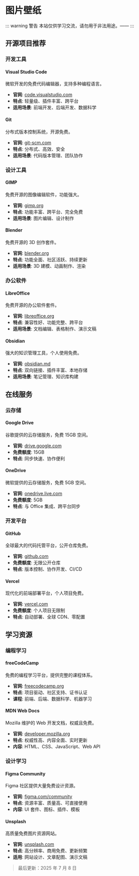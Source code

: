 # 图片壁纸

::: warning 警告
本站仅供学习交流，请勿用于非法用途。——
:::

## 开源项目推荐

### 开发工具

#### Visual Studio Code

微软开发的免费代码编辑器，支持多种编程语言。

- **官网**: [code.visualstudio.com](https://code.visualstudio.com)
- **特点**: 轻量级、插件丰富、跨平台
- **适用场景**: 前端开发、后端开发、数据科学

#### Git

分布式版本控制系统，开源免费。

- **官网**: [git-scm.com](https://git-scm.com)
- **特点**: 分布式、高效、安全
- **适用场景**: 代码版本管理、团队协作

### 设计工具

#### GIMP

免费开源的图像编辑软件，功能强大。

- **官网**: [gimp.org](https://www.gimp.org)
- **特点**: 功能丰富、跨平台、完全免费
- **适用场景**: 图片编辑、设计制作

#### Blender

免费开源的 3D 创作套件。

- **官网**: [blender.org](https://www.blender.org)
- **特点**: 功能全面、社区活跃、持续更新
- **适用场景**: 3D 建模、动画制作、渲染

### 办公软件

#### LibreOffice

免费开源的办公软件套件。

- **官网**: [libreoffice.org](https://www.libreoffice.org)
- **特点**: 兼容性好、功能完整、跨平台
- **适用场景**: 文档编辑、表格制作、演示文稿

#### Obsidian

强大的知识管理工具，个人使用免费。

- **官网**: [obsidian.md](https://obsidian.md)
- **特点**: 双向链接、插件丰富、本地存储
- **适用场景**: 笔记管理、知识库构建

## 在线服务

### 云存储

#### Google Drive

谷歌提供的云存储服务，免费 15GB 空间。

- **官网**: [drive.google.com](https://drive.google.com)
- **免费额度**: 15GB
- **特点**: 同步快速、协作便利

#### OneDrive

微软提供的云存储服务，免费 5GB 空间。

- **官网**: [onedrive.live.com](https://onedrive.live.com)
- **免费额度**: 5GB
- **特点**: 与 Office 集成、跨平台同步

### 开发平台

#### GitHub

全球最大的代码托管平台，公开仓库免费。

- **官网**: [github.com](https://github.com)
- **免费额度**: 无限公开仓库
- **特点**: 版本控制、协作开发、CI/CD

#### Vercel

现代化的前端部署平台，个人项目免费。

- **官网**: [vercel.com](https://vercel.com)
- **免费额度**: 个人项目无限制
- **特点**: 自动部署、全球 CDN、零配置

## 学习资源

### 编程学习

#### freeCodeCamp

免费的编程学习平台，提供完整的课程体系。

- **官网**: [freecodecamp.org](https://www.freecodecamp.org)
- **特点**: 项目驱动、社区支持、证书认证
- **课程**: 前端、后端、数据科学、机器学习

#### MDN Web Docs

Mozilla 维护的 Web 开发文档，权威且免费。

- **官网**: [developer.mozilla.org](https://developer.mozilla.org)
- **特点**: 权威性高、内容全面、实时更新
- **内容**: HTML、CSS、JavaScript、Web API

### 设计学习

#### Figma Community

Figma 社区提供大量免费设计资源。

- **官网**: [figma.com/community](https://www.figma.com/community)
- **特点**: 资源丰富、质量高、可直接使用
- **内容**: UI 套件、图标、插件、模板

#### Unsplash

高质量免费图片资源网站。

- **官网**: [unsplash.com](https://unsplash.com)
- **特点**: 高分辨率、商用免费、更新频繁
- **适用**: 网站设计、文章配图、演示文稿

> 最后更新：2025 年 7 月 8 日
